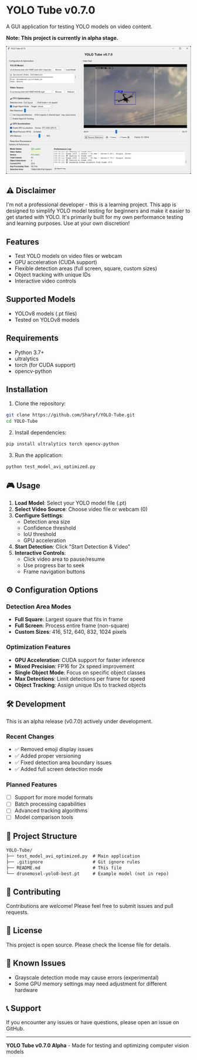 # YOLO Tube v0.7.0

A GUI application for testing YOLO models on video content.

**Note: This project is currently in alpha stage.**

![YOLO Tube Interface](example.png)

## ⚠️ Disclaimer
 
I'm not a professional developer - this is a learning project. This app is designed to simplify YOLO model testing for beginners and make it easier to get started with YOLO. It's primarily built for my own performance testing and learning purposes. Use at your own discretion!

## Features

- Test YOLO models on video files or webcam
- GPU acceleration (CUDA support)
- Flexible detection areas (full screen, square, custom sizes)
- Object tracking with unique IDs
- Interactive video controls

## Supported Models

- YOLOv8 models (.pt files)
- Tested on YOLOv8 models


## Requirements

- Python 3.7+
- ultralytics
- torch (for CUDA support)
- opencv-python

## Installation

1. Clone the repository:
```bash
git clone https://github.com/Sharyf/YOLO-Tube.git
cd YOLO-Tube
```

2. Install dependencies:
```bash
pip install ultralytics torch opencv-python
```

3. Run the application:
```bash
python test_model_avi_optimized.py
```

## 🎮 Usage

1. **Load Model**: Select your YOLO model file (.pt)
2. **Select Video Source**: Choose video file or webcam (0)
3. **Configure Settings**:
   - Detection area size
   - Confidence threshold
   - IoU threshold
   - GPU acceleration
4. **Start Detection**: Click "Start Detection & Video"
5. **Interactive Controls**:
   - Click video area to pause/resume
   - Use progress bar to seek
   - Frame navigation buttons

## ⚙️ Configuration Options

### Detection Area Modes
- **Full Square**: Largest square that fits in frame
- **Full Screen**: Process entire frame (non-square)
- **Custom Sizes**: 416, 512, 640, 832, 1024 pixels

### Optimization Features
- **GPU Acceleration**: CUDA support for faster inference
- **Mixed Precision**: FP16 for 2x speed improvement
- **Single Object Mode**: Focus on specific object classes
- **Max Detections**: Limit detections per frame for speed
- **Object Tracking**: Assign unique IDs to tracked objects


## 🛠️ Development

This is an alpha release (v0.7.0) actively under development.

### Recent Changes
- ✅ Removed emoji display issues
- ✅ Added proper versioning
- ✅ Fixed detection area boundary issues
- ✅ Added full screen detection mode

### Planned Features
- [ ] Support for more model formats
- [ ] Batch processing capabilities
- [ ] Advanced tracking algorithms
- [ ] Model comparison tools

## 📁 Project Structure

```
YOLO-Tube/
├── test_model_avi_optimized.py  # Main application
├── .gitignore                   # Git ignore rules
├── README.md                    # This file
└── dronemosel-yolo8-best.pt     # Example model (not in repo)
```

## 🤝 Contributing

Contributions are welcome! Please feel free to submit issues and pull requests.

## 📄 License

This project is open source. Please check the license file for details.

## 🐛 Known Issues

- Grayscale detection mode may cause errors (experimental)
- Some GPU memory settings may need adjustment for different hardware

## 📞 Support

If you encounter any issues or have questions, please open an issue on GitHub.

---

**YOLO Tube v0.7.0 Alpha** - Made for testing and optimizing computer vision models
